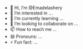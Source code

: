 - 👋 Hi, I’m @Emadelashery
- 👀 I’m interested in ...
- 🌱 I’m currently learning ...
- 💞️ I’m looking to collaborate on ...
- 📫 How to reach me ...
- 😄 Pronouns: ...
- ⚡ Fun fact: ...

<!---
Emadelashery/Emadelashery is a ✨ special ✨ repository because its `README.md` (this file) appears on your GitHub profile.
You can click the Preview link to take a look at your changes.
--->

